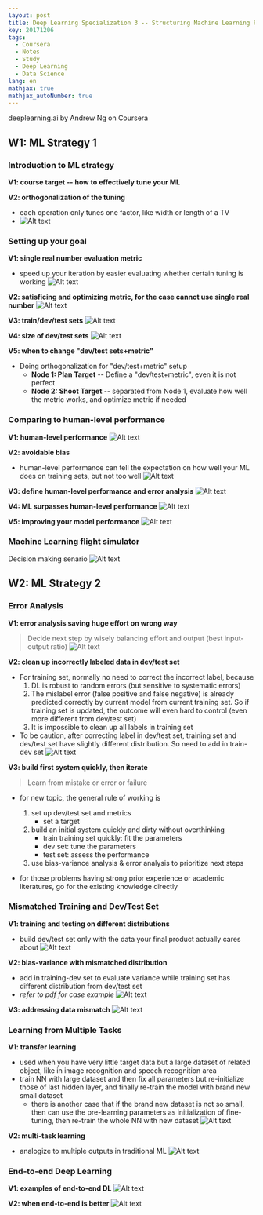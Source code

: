 ```yaml
---
layout: post
title: Deep Learning Specialization 3 -- Structuring Machine Learning Projects
key: 20171206
tags:
  - Coursera
  - Notes
  - Study
  - Deep Learning
  - Data Science
lang: en
mathjax: true
mathjax_autoNumber: true
---
```


deeplearning.ai by Andrew Ng on Coursera

## W1: ML Strategy 1

### Introduction to ML strategy

**V1: course target -- how to effectively tune your ML**

**V2: orthogonalization of the tuning**
- each operation only tunes one factor, like width or length of a TV
- ![Alt text](https://github.com/YestinYang/YestinYang.github.io/raw/master/screenshots/2017-12-06_1511865881114.png)

### Setting up your goal

**V1: single real number evaluation metric**
- speed up your iteration by easier evaluating whether certain tuning is working
![Alt text](https://github.com/YestinYang/YestinYang.github.io/raw/master/screenshots/2017-12-06_1511872231128.png)

**V2: satisficing and optimizing metric, for the case cannot use single real number**
![Alt text](https://github.com/YestinYang/YestinYang.github.io/raw/master/screenshots/2017-12-06_1511872797115.png)

**V3: train/dev/test sets**
![Alt text](https://github.com/YestinYang/YestinYang.github.io/raw/master/screenshots/2017-12-06_1512089953122.png)

**V4: size of dev/test sets**
![Alt text](https://github.com/YestinYang/YestinYang.github.io/raw/master/screenshots/2017-12-06_1511878635393.png)

**V5: when to change "dev/test sets+metric"**
- Doing orthogonalization for "dev/test+metric" setup
	- **Node 1: Plan Target** -- Define a "dev/test+metric", even it is not perfect
	- **Node 2: Shoot Target** -- separated from Node 1, evaluate how well the metric works, and optimize metric if needed


### Comparing to human-level performance

**V1: human-level performance**
![Alt text](https://github.com/YestinYang/YestinYang.github.io/raw/master/screenshots/2017-12-06_1511917923998.png)

**V2: avoidable bias**
- human-level performance can tell the expectation on how well your ML does on training sets, but not too well
![Alt text](https://github.com/YestinYang/YestinYang.github.io/raw/master/screenshots/2017-12-06_1511941965152.png)

**V3: define human-level performance and error analysis**
![Alt text](https://github.com/YestinYang/YestinYang.github.io/raw/master/screenshots/2017-12-06_1511921842800.png)

**V4: ML surpasses human-level performance**
![Alt text](https://github.com/YestinYang/YestinYang.github.io/raw/master/screenshots/2017-12-06_1511938756249.png)

**V5: improving your model performance**
![Alt text](https://github.com/YestinYang/YestinYang.github.io/raw/master/screenshots/2017-12-06_1511939220791.png)


### Machine Learning flight simulator

Decision making senario
![Alt text](https://github.com/YestinYang/YestinYang.github.io/raw/master/screenshots/2017-12-06_1511942582576.png)


## W2: ML Strategy 2

### Error Analysis

**V1: error analysis saving huge effort on wrong way**
> Decide next step by wisely balancing effort and output (best input-output ratio)
![Alt text](https://github.com/YestinYang/YestinYang.github.io/raw/master/screenshots/2017-12-06_1512088732750.png)

**V2: clean up incorrectly labeled data in dev/test set**
- For training set, normally no need to correct the incorrect label, because
	1. DL is robust to random errors (but sensitive to systematic errors)
	2. The mislabel error (false positive and false negative) is already predicted correctly by current model from current training set. So if training set is updated, the outcome will even hard to control (even more different from dev/test set)
	3. It is impossible to clean up all labels in training set
- To be caution, after correcting label in dev/test set, training set and dev/test set have slightly different distribution. So need to add in train-dev set
![Alt text](https://github.com/YestinYang/YestinYang.github.io/raw/master/screenshots/2017-12-06_1512090644335.png)

**V3: build first system quickly, then iterate**
> Learn from mistake or error or failure

- for new topic, the general rule of working is
	1. set up dev/test set and metrics
		- set a target
	2. build an initial system quickly and dirty without overthinking
		- train training set quickly: fit the parameters
		- dev set: tune the parameters
		- test set: assess the performance
	3. use bias-variance analysis & error analysis to prioritize next steps

- for those problems having strong prior experience or academic literatures, go for the existing knowledge directly

### Mismatched Training and Dev/Test Set

**V1: training and testing on different distributions**
- build dev/test set only with the data your final product actually cares about 
![Alt text](https://github.com/YestinYang/YestinYang.github.io/raw/master/screenshots/2017-12-06_1512116047609.png)

**V2: bias-variance with mismatched distribution**
- add in training-dev set to evaluate variance while training set has different distribution from dev/test set
- *refer to pdf for case example*
![Alt text](https://github.com/YestinYang/YestinYang.github.io/raw/master/screenshots/2017-12-06_1512182726250.png)

**V3: addressing data mismatch**
![Alt text](https://github.com/YestinYang/YestinYang.github.io/raw/master/screenshots/2017-12-06_1512184735471.png)

### Learning from Multiple Tasks

**V1: transfer learning**
- used when you have very little target data but a large dataset of related object, like in image recognition and speech recognition area
- train NN with large dataset and then fix all parameters but re-initialize those of last hidden layer, and finally re-train the model with brand new small dataset
	- there is another case that if the brand new dataset is not so small, then can use the pre-learning parameters as initialization of fine-tuning, then re-train the whole NN with new dataset
![Alt text](https://github.com/YestinYang/YestinYang.github.io/raw/master/screenshots/2017-12-06_1512200618795.png)

**V2: multi-task learning**
- analogize to multiple outputs in traditional ML
![Alt text](https://github.com/YestinYang/YestinYang.github.io/raw/master/screenshots/2017-12-06_1512203141600.png)

### End-to-end Deep Learning

**V1: examples of end-to-end DL**
![Alt text](https://github.com/YestinYang/YestinYang.github.io/raw/master/screenshots/2017-12-06_1512227231753.png)

**V2: when end-to-end is better**
![Alt text](https://github.com/YestinYang/YestinYang.github.io/raw/master/screenshots/2017-12-06_1512227310789.png)
